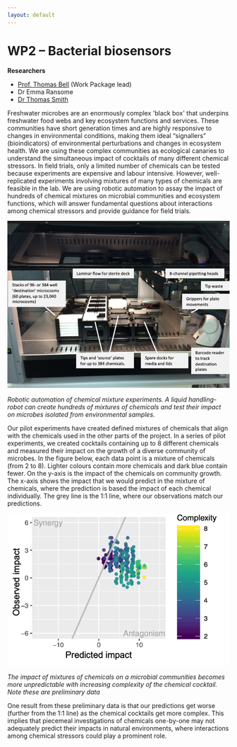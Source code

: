 ```yaml
---
layout: default
---
```


# WP2 – Bacterial biosensors

**Researchers**
+ [Prof. Thomas Bell](https://www.imperial.ac.uk/people/thomas.bell) (Work Package lead)
+ Dr Emma Ransome
+ [Dr Thomas Smith](https://www.imperial.ac.uk/people/thomas.smith1)

Freshwater microbes are an enormously complex 'black box' that underpins freshwater food webs and key ecosystem functions and services. These communities have short generation times and are highly responsive to changes in environmental conditions, making them ideal “signallers” (bioindicators) of environmental perturbations and changes in ecosystem health. 
We are using these complex communities as ecological canaries to understand the simultaneous impact of cocktails of many different chemical stressors.
In field trials, only a limited number of chemicals can be tested because experiments are expensive and labour intensive. However, well-replicated experiments involving mixtures of many types of chemicals are feasible in the lab. We are using robotic automation to assay the impact of hundreds of chemical mixtures on microbial communities and ecosystem functions, which will answer fundamental questions about interactions among chemical stressors and provide guidance for field trials.

![](/assets/img/WP2Fig1.png)

*Robotic automation of chemical mixture experiments. A liquid handling-robot can create hundreds of mixtures of chemicals and test their impact on microbes isolated from environmental samples.*


Our pilot experiments have created defined mixtures of chemicals that align with the chemicals used in the other parts of the project. In a series of pilot experiments, we created cocktails containing up to 8 different chemicals and measured their impact on the growth of a diverse community of microbes. In the figure below, each data point is a mixture of chemicals (from 2 to 8). Lighter colours contain more chemicals and dark blue contain fewer. On the y-axis is the impact of the chemicals on community growth.  The x-axis shows the impact that we would predict in the mixture of chemicals, where the prediction is based the impact of each chemical individually. The grey line is the 1:1 line, where our observations match our predictions. 

![](/assets/img/WP2Fig2.png)

*The impact of mixtures of chemicals on a microbial communities becomes more unpredictable with increasing complexity of the chemical cocktail. Note these are preliminary data*

One result from these preliminary data is that our predictions get worse (further from the 1:1 line) as the chemical cocktails get more complex. This implies that piecemeal investigations of chemicals one-by-one may not adequately predict their impacts in natural environments, where interactions among chemical stressors could play a prominent role.


